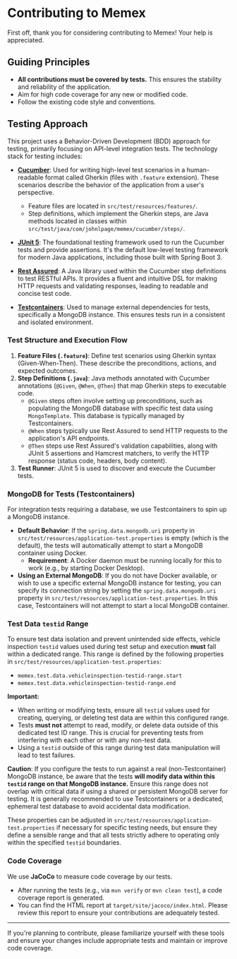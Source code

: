 # Contributing to Memex

First off, thank you for considering contributing to Memex! Your help is appreciated.

## Guiding Principles

*   **All contributions must be covered by tests.** This ensures the stability and reliability of the application.
*   Aim for high code coverage for any new or modified code.
*   Follow the existing code style and conventions.

## Testing Approach

This project uses a Behavior-Driven Development (BDD) approach for testing, primarily focusing on API-level integration tests. The technology stack for testing includes:

*   **[Cucumber](https://cucumber.io/)**: Used for writing high-level test scenarios in a human-readable format called Gherkin (files with `.feature` extension). These scenarios describe the behavior of the application from a user's perspective.
    *   Feature files are located in `src/test/resources/features/`.
    *   Step definitions, which implement the Gherkin steps, are Java methods located in classes within `src/test/java/com/johnlpage/memex/cucumber/steps/`.

*   **[JUnit 5](https://junit.org/junit5/)**: The foundational testing framework used to run the Cucumber tests and provide assertions. It's the default low-level testing framework for modern Java applications, including those built with Spring Boot 3.

*   **[Rest Assured](https://rest-assured.io/)**: A Java library used within the Cucumber step definitions to test RESTful APIs. It provides a fluent and intuitive DSL for making HTTP requests and validating responses, leading to readable and concise test code.

*   **[Testcontainers](https://www.testcontainers.org/)**: Used to manage external dependencies for tests, specifically a MongoDB instance. This ensures tests run in a consistent and isolated environment.

### Test Structure and Execution Flow

1.  **Feature Files (`.feature`)**: Define test scenarios using Gherkin syntax (Given-When-Then). These describe the preconditions, actions, and expected outcomes.
2.  **Step Definitions (`.java`)**: Java methods annotated with Cucumber annotations (`@Given`, `@When`, `@Then`) that map Gherkin steps to executable code.
    *   `@Given` steps often involve setting up preconditions, such as populating the MongoDB database with specific test data using `MongoTemplate`. This database is typically managed by Testcontainers.
    *   `@When` steps typically use Rest Assured to send HTTP requests to the application's API endpoints.
    *   `@Then` steps use Rest Assured's validation capabilities, along with JUnit 5 assertions and Hamcrest matchers, to verify the HTTP response (status code, headers, body content).
3.  **Test Runner**: JUnit 5 is used to discover and execute the Cucumber tests.

### MongoDB for Tests (Testcontainers)

For integration tests requiring a database, we use Testcontainers to spin up a MongoDB instance.

*   **Default Behavior**: If the `spring.data.mongodb.uri` property in `src/test/resources/application-test.properties` is empty (which is the default), the tests will automatically attempt to start a MongoDB container using Docker.
    *   **Requirement**: A Docker daemon must be running locally for this to work (e.g., by starting Docker Desktop).
*   **Using an External MongoDB**: If you do not have Docker available, or wish to use a specific external MongoDB instance for testing, you can specify its connection string by setting the `spring.data.mongodb.uri` property in `src/test/resources/application-test.properties`. In this case, Testcontainers will not attempt to start a local MongoDB container.

### Test Data `testid` Range

To ensure test data isolation and prevent unintended side effects, vehicle inspection `testid` values used during test setup and execution **must** fall within a dedicated range. This range is defined by the following properties in `src/test/resources/application-test.properties`:
*   `memex.test.data.vehicleinspection-testid-range.start`
*   `memex.test.data.vehicleinspection-testid-range.end`

**Important:**
*   When writing or modifying tests, ensure all `testid` values used for creating, querying, or deleting test data are within this configured range.
*   Tests **must not** attempt to read, modify, or delete data outside of this dedicated test ID range. This is crucial for preventing tests from interfering with each other or with any non-test data.
*   Using a `testid` outside of this range during test data manipulation will lead to test failures.

**Caution**: If you configure the tests to run against a real (non-Testcontainer) MongoDB instance, be aware that the tests **will modify data within this `testid` range on that MongoDB instance.** Ensure this range does not overlap with critical data if using a shared or persistent MongoDB server for testing. It is generally recommended to use Testcontainers or a dedicated, ephemeral test database to avoid accidental data modification.

These properties can be adjusted in `src/test/resources/application-test.properties` if necessary for specific testing needs, but ensure they define a sensible range and that all tests strictly adhere to operating only within the specified `testid` boundaries.

### Code Coverage

We use **JaCoCo** to measure code coverage by our tests.
*   After running the tests (e.g., via `mvn verify` or `mvn clean test`), a code coverage report is generated.
*   You can find the HTML report at `target/site/jacoco/index.html`. Please review this report to ensure your contributions are adequately tested.

---

If you're planning to contribute, please familiarize yourself with these tools and ensure your changes include appropriate tests and maintain or improve code coverage.
